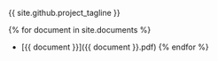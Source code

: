 {{ site.github.project_tagline }}

{% for document in site.documents %}
- [{{ document }}]({{ document }}.pdf)
{% endfor %}
